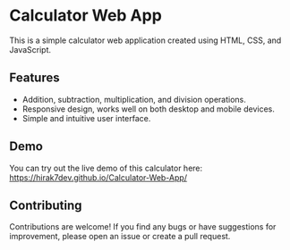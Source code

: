 # Calculator Web App

This is a simple calculator web application created using HTML, CSS, and JavaScript.

## Features

- Addition, subtraction, multiplication, and division operations.
- Responsive design, works well on both desktop and mobile devices.
- Simple and intuitive user interface.

## Demo

You can try out the live demo of this calculator here: https://hirak7dev.github.io/Calculator-Web-App/

## Contributing

Contributions are welcome! If you find any bugs or have suggestions for improvement, please open an issue or create a pull request.
